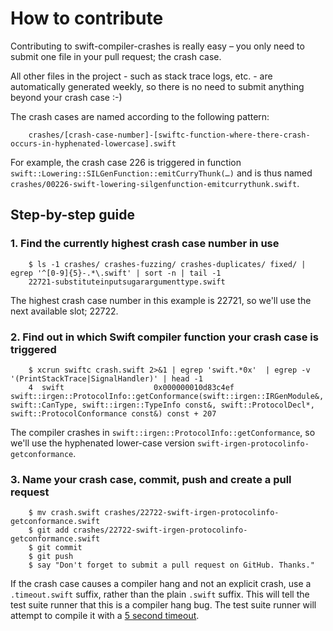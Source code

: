 # How to contribute

Contributing to swift-compiler-crashes is really easy – you only need to submit one file in your pull request; the crash case.

All other files in the project - such as stack trace logs, etc. - are automatically generated weekly, so there is no need to submit anything beyond your crash case :-)

The crash cases are named according to the following pattern:

````
    crashes/[crash-case-number]-[swiftc-function-where-there-crash-occurs-in-hyphenated-lowercase].swift
````

For example, the crash case 226 is triggered in function `swift::Lowering::SILGenFunction::emitCurryThunk(…)` and is thus named `crashes/00226-swift-lowering-silgenfunction-emitcurrythunk.swift`.

## Step-by-step guide

### 1. Find the currently highest crash case number in use

````
    $ ls -1 crashes/ crashes-fuzzing/ crashes-duplicates/ fixed/ | egrep '^[0-9]{5}-.*\.swift' | sort -n | tail -1
    22721-substituteinputsugarargumenttype.swift
````

The highest crash case number in this example is 22721, so we'll use the next available slot; 22722.

### 2. Find out in which Swift compiler function your crash case is triggered

````
    $ xcrun swiftc crash.swift 2>&1 | egrep 'swift.*0x'  | egrep -v '(PrintStackTrace|SignalHandler)' | head -1
    4  swift                    0x000000010d83c4ef swift::irgen::ProtocolInfo::getConformance(swift::irgen::IRGenModule&, swift::CanType, swift::irgen::TypeInfo const&, swift::ProtocolDecl*, swift::ProtocolConformance const&) const + 207
````

The compiler crashes in `swift::irgen::ProtocolInfo::getConformance`, so we'll use the hyphenated lower-case version `swift-irgen-protocolinfo-getconformance`.

### 3. Name your crash case, commit, push and create a pull request

````
    $ mv crash.swift crashes/22722-swift-irgen-protocolinfo-getconformance.swift
    $ git add crashes/22722-swift-irgen-protocolinfo-getconformance.swift
    $ git commit
    $ git push
    $ say "Don't forget to submit a pull request on GitHub. Thanks."
````

If the crash case causes a compiler hang and not an explicit crash, use a `.timeout.swift` suffix, rather than the plain `.swift` suffix. This will tell the test suite runner that this is a compiler hang bug. The test suite runner will attempt to compile it with a [5 second timeout](https://github.com/practicalswift/swift-compiler-crashes/blob/9a23124d8fb34cbc2622bfc3a5b5fe9c31006ec0/test.sh#L125-L128).
